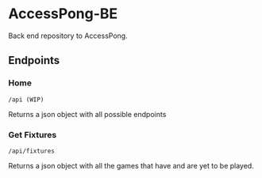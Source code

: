 # AccessPong-BE
Back end repository to AccessPong.

## Endpoints

### Home

```
/api (WIP)
```

Returns a json object with all possible endpoints

### Get Fixtures

```
/api/fixtures
```

Returns a json object with all the games that have and are yet to be played.

